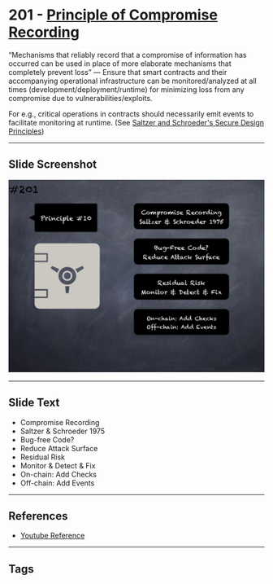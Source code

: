 # 201 - [Principle of Compromise Recording](Principle%20of%20Compromise%20Recording.md)
“Mechanisms that reliably record that a compromise of information has occurred can be used in place of more elaborate mechanisms that completely prevent loss” — Ensure that smart contracts and their accompanying operational infrastructure can be monitored/analyzed at all times (development/deployment/runtime) for minimizing loss from any compromise due to vulnerabilities/exploits. 

For e.g., critical operations in contracts should necessarily emit events to facilitate monitoring at runtime. (See [Saltzer and Schroeder's Secure Design Principles](https://en.wikipedia.org/wiki/Saltzer_and_Schroeder's_design_principles))
___
## Slide Screenshot
![0201.png](../../images/5.%20Pitfalls%20and%20Best%20Practices%20201/201.png)
___
## Slide Text
- Compromise Recording
- Saltzer & Schroeder 1975
- Bug-free Code?
- Reduce Attack Surface
- Residual Risk
- Monitor & Detect & Fix
- On-chain: Add Checks
- Off-chain: Add Events
___
## References
- [Youtube Reference](https://youtu.be/QSsfkmcdbPw?t=1253)
___
## Tags